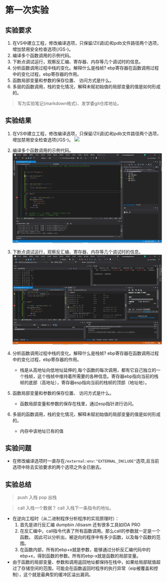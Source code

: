 # 第一次实验
## 实验要求
1. 在VS中建立工程，修改编译选项，只保留/ZI(调试)和pdb文件路径两个选项，增加禁用安全检查选项(/GS-)。
2. 编译多个函数调用的示例代码。
3. 下断点调试运行，观察反汇编、寄存器、内存等几个调试时的信息。
4. 分析函数调用过程中栈的变化。解释什么是栈帧? ebp寄存器在函数调用过程中的变化过程，ebp寄存器的作用。
5. 函数局部变量和参数的保存位置、 访问方式是什么。
6. 多层的函数调用，栈的变化情况，解释未赋初始值的局部变量的值是如何形成的。
> 写为实验笔记(markdown格式)、发学委git仓库地址。

## 实验结果
1. 在VS中建立工程，修改编译选项，只保留/ZI(调试)和pdb文件路径两个选项，增加禁用安全检查选项(/GS-)。
![](/img/setting.png)

2. 编译多个函数调用的示例代码。
![](img/program.png)

3. 下断点调试运行，观察反汇编、寄存器、内存等几个调试时的信息。
![](img/debug.png)

4. 分析函数调用过程中栈的变化。解释什么是栈帧? ebp寄存器在函数调用过程中的变化过程，ebp寄存器的作用。
   - 栈是从高地址向低地址延伸的,每个函数的每次调用，都有它自己独立的一个栈帧，这个栈帧中维持着所需要的各种信息。寄存器ebp指向当前的栈帧的底部（高地址），寄存器esp指向当前的栈帧的顶部（地址地）。

5. 函数局部变量和参数的保存位置、 访问方式是什么。
   - 函数局部变量和参数的保存在栈里，通过esp指针进行访问。
6. 多层的函数调用，栈的变化情况，解释未赋初始值的局部变量的值是如何形成的。
   - 内存中该地址已有的值

## 实验问题
- 在修改编译选项时一直存在`/external:env:"EXTERNAL_INCLUDE"`选项,且当前选项中除去实验要求的两个选项之外全已删去。

## 实验总结
>push 入栈
>pop 出栈

>call 入栈一个数据？
>call 入栈下一条指令的地址。
- 在逆向工程时（从二进制程序分析程序的实现原理时）：
  1. 首先是进行反汇编 dumpbin /disasm 还有很多工具如IDA PRO
  2. 在反汇编中，call指令代表了所有函数调用。那么call的参数就一定是一个函数。
因此可以分析出，被逆向的程序中有多少函数，以及每个函数的范围。
  1. 在函数内部，所有的ebp+x就是参数，能够通过分析反汇编代码中的ebp+x，得到函数的参数。所有的ebp-x就是函数的局部变量。
- 由于函数的局部变量、参数和调用返回地址都保持在栈中，如果给局部赋值超过了存储空间的范围，可能会在函数返回时程序的执行异常（eip被覆盖和控制），这个就是最典型的缓冲区溢出漏洞。
